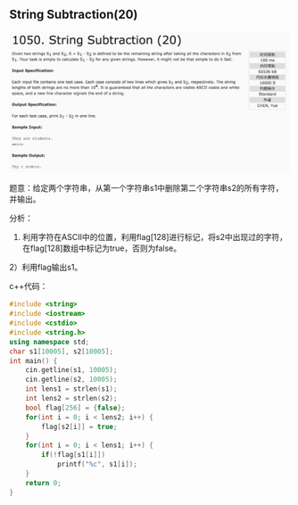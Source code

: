 ## String Subtraction(20)

![1050](image/1050.png)

题意：给定两个字符串，从第一个字符串s1中删除第二个字符串s2的所有字符，并输出。

分析：

1) 利用字符在ASCII中的位置，利用flag[128]进行标记，将s2中出现过的字符，在flag[128]数组中标记为true，否则为false。

2）利用flag输出s1。

c++代码：

```c++
#include <string>
#include <iostream>
#include <cstdio>
#include <string.h>
using namespace std;
char s1[10005], s2[10005];
int main() {
    cin.getline(s1, 10005);
    cin.getline(s2, 10005);
    int lens1 = strlen(s1);
    int lens2 = strlen(s2);
    bool flag[256] = {false};
    for(int i = 0; i < lens2; i++) {
        flag[s2[i]] = true;
    }
    for(int i = 0; i < lens1; i++) {
        if(!flag[s1[i]])
            printf("%c", s1[i]);
    }
    return 0;
}
```
